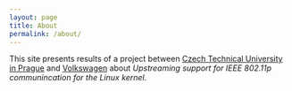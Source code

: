 ```yaml
---
layout: page
title: About
permalink: /about/
---
```


This site presents results of a project between
[Czech Technical University in Prague](https://dce.fel.cvut.cz/en) and
[Volkswagen](http://www.volkswagenag.com/) about *Upstreaming support
for IEEE 802.11p communincation for the Linux kernel*.
